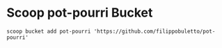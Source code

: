 # Scoop pot-pourri Bucket

`scoop bucket add pot-pourri 'https://github.com/filippobuletto/pot-pourri'`
